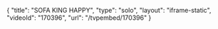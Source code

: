 {
    "title": "SOFA KING HAPPY",
    "type": "solo",
    "layout": "iframe-static",
    "videoId": "170396",
    "url": "\/tvpembed\/170396"
}